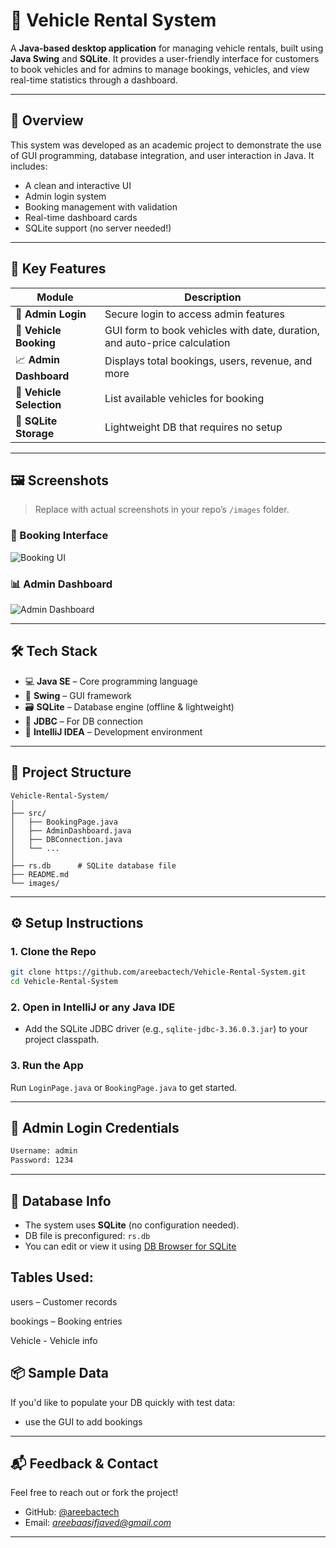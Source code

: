 
# 🚗 Vehicle Rental System

A **Java-based desktop application** for managing vehicle rentals, built using **Java Swing** and **SQLite**. It provides a user-friendly interface for customers to book vehicles and for admins to manage bookings, vehicles, and view real-time statistics through a dashboard.

---

## 🧠 Overview

This system was developed as an academic project to demonstrate the use of GUI programming, database integration, and user interaction in Java. It includes:

- A clean and interactive UI
- Admin login system
- Booking management with validation
- Real-time dashboard cards
- SQLite support (no server needed!)

---

## 🎯 Key Features

| Module             | Description |
|--------------------|-------------|
| 👤 **Admin Login**      | Secure login to access admin features |
| 📝 **Vehicle Booking**  | GUI form to book vehicles with date, duration, and auto-price calculation |
| 📈 **Admin Dashboard**  | Displays total bookings, users, revenue, and more |
| 🚗 **Vehicle Selection**| List available vehicles for booking |
| 💾 **SQLite Storage**   | Lightweight DB that requires no setup |

---

## 🖼️ Screenshots

> Replace with actual screenshots in your repo’s `/images` folder.

### 📝 Booking Interface

![Booking UI](images/booking_ui.png)

### 📊 Admin Dashboard

![Admin Dashboard](images/dashboard_ui.png)

---

## 🛠️ Tech Stack

- 💻 **Java SE** – Core programming language
- 🎨 **Swing** – GUI framework
- 🗃️ **SQLite** – Database engine (offline & lightweight)
- 🧰 **JDBC** – For DB connection
- 🧪 **IntelliJ IDEA** – Development environment

---

## 📁 Project Structure

```plaintext
Vehicle-Rental-System/
│
├── src/
│   ├── BookingPage.java
│   ├── AdminDashboard.java
│   ├── DBConnection.java
│   └── ...
│
├── rs.db      # SQLite database file
├── README.md
└── images/
````

---

## ⚙️ Setup Instructions

### 1. Clone the Repo

```bash
git clone https://github.com/areebactech/Vehicle-Rental-System.git
cd Vehicle-Rental-System
```

### 2. Open in IntelliJ or any Java IDE

* Add the SQLite JDBC driver (e.g., `sqlite-jdbc-3.36.0.3.jar`) to your project classpath.

### 3. Run the App

Run `LoginPage.java` or `BookingPage.java` to get started.

---

## 🔐 Admin Login Credentials

```txt
Username: admin
Password: 1234
```
---

## 🔌 Database Info

* The system uses **SQLite** (no configuration needed).
* DB file is preconfigured: `rs.db`
* You can edit or view it using [DB Browser for SQLite](https://sqlitebrowser.org/)
  
## Tables Used:

users – Customer records

bookings – Booking entries

Vehicle - Vehicle info

## 📦 Sample Data

If you'd like to populate your DB quickly with test data:

* use the GUI to add bookings

---

## 📬 Feedback & Contact

Feel free to reach out or fork the project!

* GitHub: [@areebactech](https://github.com/areebactech)
* Email: *[areebaasifjaved@gmail.com](mailto:areebaasifjaved@gmail.com)* 

---
